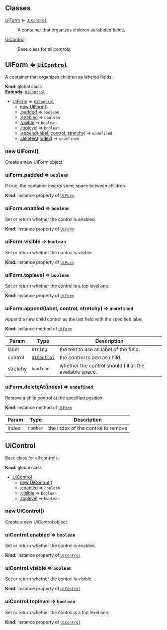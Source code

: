 ## Classes

<dl>
<dt><a href="#UiForm">UiForm</a> ⇐ <code><a href="#UiControl">UiControl</a></code></dt>
<dd><p>A container that organizes children as labeled fields.</p>
</dd>
<dt><a href="#UiControl">UiControl</a></dt>
<dd><p>Base class for all controls.</p>
</dd>
</dl>

<a name="UiForm"></a>

## UiForm ⇐ [<code>UiControl</code>](#UiControl)
A container that organizes children as labeled fields.

**Kind**: global class  
**Extends**: [<code>UiControl</code>](#UiControl)  

* [UiForm](#UiForm) ⇐ [<code>UiControl</code>](#UiControl)
    * [new UiForm()](#new_UiForm_new)
    * [.padded](#UiForm+padded) ⇒ <code>boolean</code>
    * [.enabled](#UiControl+enabled) ⇒ <code>boolean</code>
    * [.visible](#UiControl+visible) ⇒ <code>boolean</code>
    * [.toplevel](#UiControl+toplevel) ⇒ <code>boolean</code>
    * [.append(label, control, stretchy)](#UiForm+append) ⇒ <code>undefined</code>
    * [.deleteAt(index)](#UiForm+deleteAt) ⇒ <code>undefined</code>

<a name="new_UiForm_new"></a>

### new UiForm()
Create a new UiForm object.

<a name="UiForm+padded"></a>

### uiForm.padded ⇒ <code>boolean</code>
If true, the container inserts some space between children.

**Kind**: instance property of [<code>UiForm</code>](#UiForm)  
<a name="UiControl+enabled"></a>

### uiForm.enabled ⇒ <code>boolean</code>
Set or return whether the control is enabled.

**Kind**: instance property of [<code>UiForm</code>](#UiForm)  
<a name="UiControl+visible"></a>

### uiForm.visible ⇒ <code>boolean</code>
Set or return whether the control is visible.

**Kind**: instance property of [<code>UiForm</code>](#UiForm)  
<a name="UiControl+toplevel"></a>

### uiForm.toplevel ⇒ <code>boolean</code>
Set or return whether the control is a top level one.

**Kind**: instance property of [<code>UiForm</code>](#UiForm)  
<a name="UiForm+append"></a>

### uiForm.append(label, control, stretchy) ⇒ <code>undefined</code>
Append a new child control as the last field with the specified label.

**Kind**: instance method of [<code>UiForm</code>](#UiForm)  

| Param | Type | Description |
| --- | --- | --- |
| label | <code>string</code> | the text to use as label of the field. |
| control | [<code>UiControl</code>](#UiControl) | the control to add as child. |
| stretchy | <code>boolean</code> | whether the control should fill all the available space. |

<a name="UiForm+deleteAt"></a>

### uiForm.deleteAt(index) ⇒ <code>undefined</code>
Remove a child control at the specified position.

**Kind**: instance method of [<code>UiForm</code>](#UiForm)  

| Param | Type | Description |
| --- | --- | --- |
| index | <code>number</code> | the index of the control to remove |

<a name="UiControl"></a>

## UiControl
Base class for all controls.

**Kind**: global class  

* [UiControl](#UiControl)
    * [new UiControl()](#new_UiControl_new)
    * [.enabled](#UiControl+enabled) ⇒ <code>boolean</code>
    * [.visible](#UiControl+visible) ⇒ <code>boolean</code>
    * [.toplevel](#UiControl+toplevel) ⇒ <code>boolean</code>

<a name="new_UiControl_new"></a>

### new UiControl()
Create a new UiControl object.

<a name="UiControl+enabled"></a>

### uiControl.enabled ⇒ <code>boolean</code>
Set or return whether the control is enabled.

**Kind**: instance property of [<code>UiControl</code>](#UiControl)  
<a name="UiControl+visible"></a>

### uiControl.visible ⇒ <code>boolean</code>
Set or return whether the control is visible.

**Kind**: instance property of [<code>UiControl</code>](#UiControl)  
<a name="UiControl+toplevel"></a>

### uiControl.toplevel ⇒ <code>boolean</code>
Set or return whether the control is a top level one.

**Kind**: instance property of [<code>UiControl</code>](#UiControl)  
